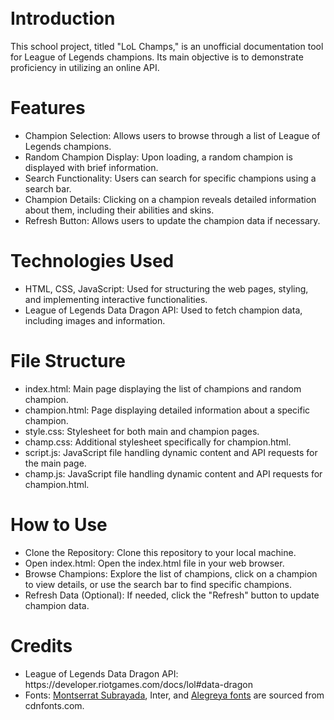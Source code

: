 # <br>Introduction</br>
This school project, titled "LoL Champs," is an unofficial documentation tool for League of Legends champions. Its main objective is to demonstrate proficiency in utilizing an online API.

# Features
<ul>
<li>Champion Selection: Allows users to browse through a list of League of Legends champions.</li>
<li>Random Champion Display: Upon loading, a random champion is displayed with brief information.</li>
<li>Search Functionality: Users can search for specific champions using a search bar.</li>
<li>Champion Details: Clicking on a champion reveals detailed information about them, including their abilities and skins.</li>
<li>Refresh Button: Allows users to update the champion data if necessary.</li>
</ul>

# Technologies Used
<ul>
<li>HTML, CSS, JavaScript: Used for structuring the web pages, styling, and implementing interactive functionalities.</li>
<li>League of Legends Data Dragon API: Used to fetch champion data, including images and information.</li>
</ul>

# File Structure
<ul>
<li>index.html: Main page displaying the list of champions and random champion.</li>
<li>champion.html: Page displaying detailed information about a specific champion.</li>
<li>style.css: Stylesheet for both main and champion pages.</li>
<li>champ.css: Additional stylesheet specifically for champion.html.</li>
<li>script.js: JavaScript file handling dynamic content and API requests for the main page.</li>
<li>champ.js: JavaScript file handling dynamic content and API requests for champion.html.</li>
</ul>

# How to Use
<ul>
<li>Clone the Repository: Clone this repository to your local machine.</li>
<li>Open index.html: Open the index.html file in your web browser.</li>
<li>Browse Champions: Explore the list of champions, click on a champion to view details, or use the search bar to find specific champions.</li>
<li>Refresh Data (Optional): If needed, click the "Refresh" button to update champion data.</li>
</ul>

# Credits
<ul>
<li>League of Legends Data Dragon API: https://developer.riotgames.com/docs/lol#data-dragon</li>
<li>Fonts: <a href="https://www.cdnfonts.com/montserrat-subrayada.font">Montserrat Subrayada</a>, Inter, and <a href="https://www.cdnfonts.com/search?q=Alegreya">Alegreya fonts</a> are sourced from cdnfonts.com.</li>
</ul>
